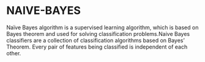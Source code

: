 # NAIVE-BAYES
Naïve Bayes algorithm is a supervised learning algorithm, which is based on Bayes theorem and used for solving classification problems.Naive Bayes classifiers are a collection of classification algorithms based on Bayes’ Theorem. Every pair of features being classified is independent of each other.
